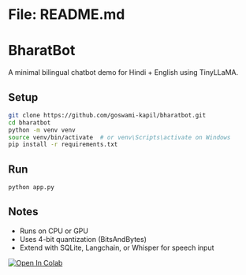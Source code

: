 # File: README.md
# BharatBot

A minimal bilingual chatbot demo for Hindi + English using TinyLLaMA.

## Setup
```bash
git clone https://github.com/goswami-kapil/bharatbot.git
cd bharatbot
python -m venv venv
source venv/bin/activate  # or venv\Scripts\activate on Windows
pip install -r requirements.txt
```

## Run
```bash
python app.py
```

## Notes
- Runs on CPU or GPU
- Uses 4-bit quantization (BitsAndBytes)
- Extend with SQLite, Langchain, or Whisper for speech input

[![Open In Colab](https://colab.research.google.com/assets/colab-badge.svg)](https://colab.research.google.com/github/goswami-kapil/bharatbot/blob/main/bharatbot_colab.ipynb)
